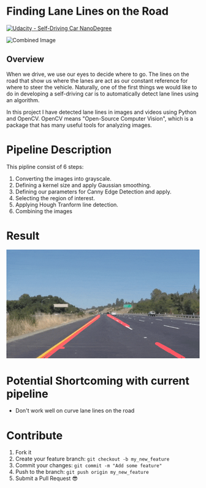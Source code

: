 # **Finding Lane Lines on the Road** 
[![Udacity - Self-Driving Car NanoDegree](https://s3.amazonaws.com/udacity-sdc/github/shield-carnd.svg)](http://www.udacity.com/drive)

<img src="examples/laneLines_thirdPass.jpg" width="480" alt="Combined Image" />

Overview
---

When we drive, we use our eyes to decide where to go.  The lines on the road that show us where the lanes are act as our constant reference for where to steer the vehicle.  Naturally, one of the first things we would like to do in developing a self-driving car is to automatically detect lane lines using an algorithm.

In this project I have detected lane lines in images and videos using Python and OpenCV.  OpenCV means "Open-Source Computer Vision", which is a package that has many useful tools for analyzing images.  


Pipeline Description
======================
This pipline consist of 6 steps:
1. Converting the images into grayscale.
2. Defining a kernel size and apply Gaussian smoothing.
3. Defining our parameters for Canny Edge Detection and apply.
4. Selecting the region of interest.
5. Applying Hough Tranform line detection.
6. Combining the images

Result
========
![](https://github.com/hasnain003/Finding-Lane-Lines/blob/master/test_videos_output/demo.gif?raw=true)

Potential Shortcoming with current pipeline
===========================================
* Don't work well on curve lane lines on the road

Contribute
==============
1. Fork it
2. Create your feature branch: `git checkout -b my_new_feature`
3. Commit your changes: `git commit -m "Add some feature"`
4. Push to the branch: `git push origin my_new_feature`
5. Submit a Pull Request :sunglasses:


